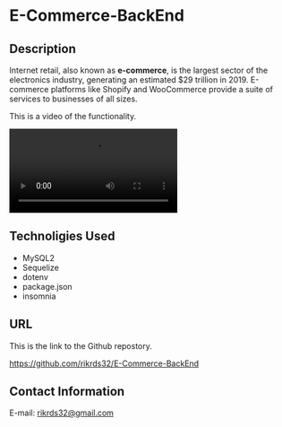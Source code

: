 # E-Commerce-BackEnd

## Description

Internet retail, also known as **e-commerce**, is the largest sector of the electronics industry, generating an estimated $29 trillion in 2019. E-commerce platforms like Shopify and WooCommerce provide a suite of services to businesses of all sizes.

This is a video of the functionality.

![E-Commerce-demo](./images/e-commerce.webm)

## Technoligies Used

* MySQL2
* Sequelize
* dotenv
* package.json
* insomnia

## URL

This is the link to the Github repostory.

https://github.com/rikrds32/E-Commerce-BackEnd

## Contact Information

E-mail: rikrds32@gmail.com


